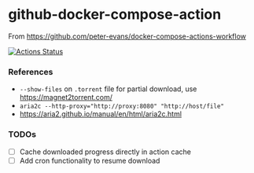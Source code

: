 github-docker-compose-action
============================
From https://github.com/peter-evans/docker-compose-actions-workflow

[![Actions Status](https://github.com/dirkarnez/github-docker-compose-action/workflows/docker-compose-actions-workflow/badge.svg)](https://github.com/dirkarnez/github-docker-compose-action/actions)

### References
- `--show-files` on `.torrent` file for partial download, use https://magnet2torrent.com/
- `aria2c --http-proxy="http://proxy:8080" "http://host/file"`
- https://aria2.github.io/manual/en/html/aria2c.html

### TODOs
- [ ] Cache downloaded progress directly in action cache
- [ ] Add cron functionality to resume download
